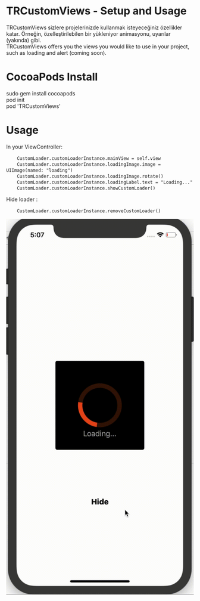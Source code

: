 # TRCustomViews - Setup and Usage
TRCustomViews sizlere projelerinizde kullanmak isteyeceğiniz özellikler katar. Örneğin, özelleştirilebilen bir yükleniyor animasyonu, uyarılar (yakında) gibi. <br/>
TRCustomViews offers you the views you would like to use in your project, such as loading and alert (coming soon).
# CocoaPods Install
sudo gem install cocoapods <br/>
pod init <br/>
pod 'TRCustomViews' <br/>

# Usage 
In your ViewController:

        CustomLoader.customLoaderInstance.mainView = self.view
        CustomLoader.customLoaderInstance.loadingImage.image = UIImage(named: "loading")
        CustomLoader.customLoaderInstance.loadingImage.rotate()
        CustomLoader.customLoaderInstance.loadingLabel.text = "Loading..."
        CustomLoader.customLoaderInstance.showCustomLoader()
        
Hide loader :

        CustomLoader.customLoaderInstance.removeCustomLoader()


![](example.gif)
